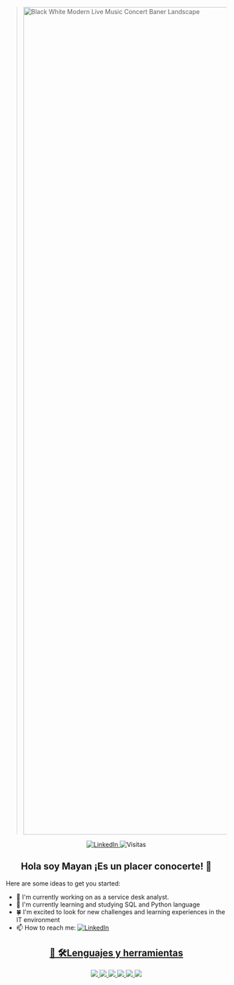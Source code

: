 ><img width="3780" height="1890" alt="Black White Modern Live Music Concert Baner Landscape" src="https://github.com/user-attachments/assets/a250bc43-e33a-4742-b6de-0224f07d3e52" />
<p align="center">
  <!-- Badge LinkedIn -->
  <a href="https://www.linkedin.com/in/amairani-garrido-rojas27/">
    <img src="https://img.shields.io/badge/LinkedIn-Perfil-0077B5?logo=linkedin&logoColor=white&labelColor=0077B5&color=000000" alt="LinkedIn">
  </a>
  
  <!-- Badge Visitas uniforme -->
  <img src="https://img.shields.io/badge/Visitas-123-000000?style=flat&labelColor=0077B5&color=000000" alt="Visitas">
</p>


<h2 align="center">Hola soy Mayan ¡Es un placer conocerte! 👋</h2>

Here are some ideas to get you started:

- 🔭 I'm currently working on as a service desk analyst.
- 🌱 I'm currently learning and studying SQL and Python language
- 🍀 I'm excited to look for new challenges and learning experiences in the IT environment
- 📫 How to reach me: 
  <a href="https://www.linkedin.com/in/amairani-garrido-rojas27/">
    <img src="https://img.shields.io/badge/-Amairani%20Garrido-0077B5?style=flat&logo=linkedin&logoColor=white" alt="LinkedIn">

<h2 align="center">🔗 🛠️Lenguajes y herramientas</h2>

<p align="center">
  <!-- Badge Python con logo -->
  <img src="https://img.shields.io/badge/Python-blue?logo=Python&logoColor=white">

  <!-- Badge Postman con logo -->
  <img src="https://img.shields.io/badge/Postman-orange?logo=Postman&logoColor=white">

  <!-- Badge JIRA con logo -->
  <img src="https://img.shields.io/badge/JIRA-blue?logo=Jira&logoColor=white">

  <!-- Badge SQL con logo -->
  <img src="https://img.shields.io/badge/SQL-red?logo=SQL&logoColor=WHITE">

  <!-- Badge DevTools con logo -->
  <img src="https://img.shields.io/badge/DevTools-white?logo=DevTools&logoColor=white">


  <img src="https://img.shields.io/badge/Andriod%20studio-blue?logo=Android%20studio&logoColor=green">
</p>




